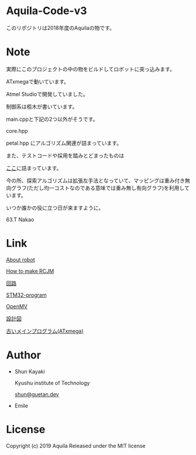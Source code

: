# Aquila-Code-v3

このリポジトリは2018年度のAquilaの物です。

# Note

実際にこのプロジェクトの中の物をビルドしてロボットに突っ込みます。

ATxmegaで動いています。

Atmel Studioで開発していました。

制御系は栢木が書いています。

main.cppと下記の2つ以外がそうです。

core.hpp

petal.hpp        にアルゴリズム関連が詰まっています。

また、テストコードや採用を踏みとどまったものは

[ここ](https://github.com/Emile-Aquila/Aquila-2018-test)に詰まっています。

今の所、探索アルゴリズムは拡張左手法となっていて、マッピングは重み付き無向グラフ(ただし均一コストなのである意味では重み無し有向グラフ)を利用しています。

いつか誰かの役に立つ日が来ますように。　　　

63.T Nakao


# Link

[About robot](https://qiita.com/Shunk_/items/b6b5c49862ec9f9d852b)

[How to make RCJM](https://qiita.com/Shunk_/items/2ea0795d571d771d52ca)

[回路](https://github.com/rakuseirobot/Aquila-PCB)

[STM32-program](https://github.com/rakuseirobot/Aquila-2019)

[OpenMV](https://github.com/rakuseirobot/Aquila-OpenMV)

[設計図](https://github.com/rakuseirobot/Aquila-drawings)

[古いメインプログラム(ATxmega)](https://github.com/rakuseirobot/Aquila-Code-v3)

# Author

* Shun Kayaki

    Kyushu institute of Technology
 
    shun@guetan.dev

* Emile

# License

Copyright (c) 2019 Aquila
Released under the MIT license
